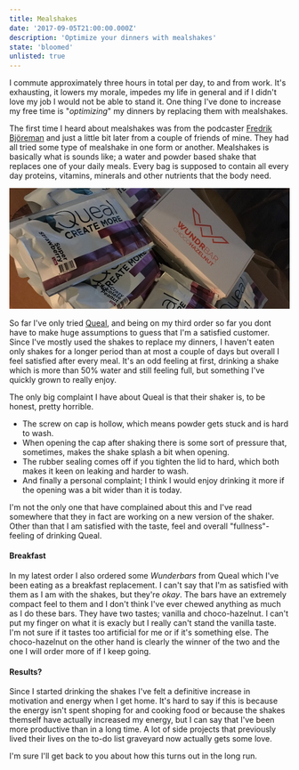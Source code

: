 ```yaml
---
title: Mealshakes
date: '2017-09-05T21:00:00.000Z'
description: 'Optimize your dinners with mealshakes'
state: 'bloomed'
unlisted: true
---
```


I commute approximately three hours in total per day, to and from work.
It's exhausting, it lowers my morale, impedes my life in general and if I didn't love my job I would not be able to stand it. One thing I've done to increase my free time is "_optimizing_" my dinners by replacing them with mealshakes.

The first time I heard about mealshakes was from the podcaster [Fredrik Björeman](http://www.bjoreman.com) and just a little bit later from a couple of friends of mine.
They had all tried some type of mealshake in one form or another. Mealshakes is basically what is sounds like; a water and powder based shake that replaces one of your daily meals.
Every bag is supposed to contain all every day proteins, vitamins, minerals and other nutrients that the body need.

![Queal shakes and bars](./queal.jpg)

So far I've only tried [Queal](http://queal.eu), and being on my third order so far
you dont have to make huge assumptions to guess that I'm a satisfied customer.
Since I've mostly used the shakes to replace my dinners, I haven't eaten only shakes for a longer period than at most a couple of days but overall I feel satisfied after every meal. It's an odd feeling at first, drinking a shake which is more than 50% water and still feeling full, but something I've quickly grown to really enjoy.

The only big complaint I have about Queal is that their shaker is, to be honest, pretty horrible.

- The screw on cap is hollow, which means powder gets stuck and is hard to wash.
- When opening the cap after shaking there is some sort of pressure that, sometimes, makes the shake splash a bit when opening.
- The rubber sealing comes off if you tighten the lid to hard, which both makes it keen on leaking and harder to wash.
- And finally a personal complaint; I think I would enjoy drinking it more if the opening was a bit wider than it is today.

I'm not the only one that have complained about this and I've read somewhere that they in fact are working on a new version of the shaker. Other than that I am satisfied with the taste, feel and overall "fullness"-feeling of drinking Queal.

#### Breakfast

In my latest order I also ordered some _Wunderbars_ from Queal which I've been eating as a breakfast replacement. I can't say that I'm as satisfied with them as I am with the shakes, but they're _okay_. The bars have an extremely compact feel to them and I don't think I've ever chewed anything as much as I do these bars. They have two tastes; vanilla and choco-hazelnut. I can't put my finger on what it is exacly but I really can't stand the vanilla taste. I'm not sure if it tastes too artificial for me or if it's something else. The choco-hazelnut on the other hand is clearly the winner of the two and the one I will order more of if I keep going.

#### Results?

Since I started drinking the shakes I've felt a definitive increase in motivation and energy when I get home. It's hard to say if this is because the energy isn't spent shoping for and cooking food or because the shakes themself have actually increased my energy, but I can say that I've been more productive than in a long time. A lot of side projects that previously lived their lives on the to-do list graveyard now actually gets some love.

I'm sure I'll get back to you about how this turns out in the long run.
